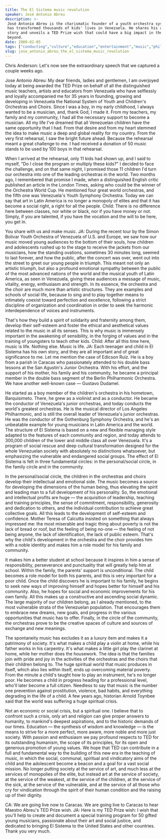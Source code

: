 ```yaml
---
title: The El Sistema music revolution
speaker: José Antonio Abreu
description: >-
 José Antonio Abreu is the charismatic founder of a youth orchestra system that
 has transformed thousands of kids' lives in Venezuela. He shares his amazing
 story and unveils a TED Prize wish that could have a big impact in the US and
 beyond.
date: 2009-02-05
tags: ["conducting","culture","education","entertainment","music","philanthropy","poverty"]
slug: jose_antonio_abreu_the_el_sistema_music_revolution
---
```


Chris Anderson: Let's now see the extraordinary speech that we captured a couple weeks
ago.

Jose Antonio Abreu: My dear friends, ladies and gentlemen, I am overjoyed today at being
awarded the TED Prize on behalf of all the distinguished music teachers, artists and
educators from Venezuela who have selflessly and loyally accompanied me for 35 years in
founding, growing and developing in Venezuela the National System of Youth and Children's
Orchestras and Choirs. Since I was a boy, in my early childhood, I always wanted to be a
musician, and, thank God, I made it. From my teachers, my family and my community, I had
all the necessary support to become a musician. All my life I've dreamed that all
Venezuelan children have the same opportunity that I had. From that desire and from my
heart stemmed the idea to make music a deep and global reality for my country. From the
very first rehearsal, I saw the bright future ahead. Because the rehearsal meant a great
challenge to me. I had received a donation of 50 music stands to be used by 100 boys in
that rehearsal.

When I arrived at the rehearsal, only 11 kids had shown up, and I said to myself, "Do I
close the program or multiply these kids?" I decided to face the challenge, and on that
same night, I promised those 11 children I'd turn our orchestra into one of the leading
orchestras in the world. Two months ago, I remembered that promise I made, when a
distinguished English critic published an article in the London Times, asking who could be
the winner of the Orchestra World Cup. He mentioned four great world orchestras, and the
fifth one was Venezuela's Youth Symphony Orchestra. Today we can say that art in Latin
America is no longer a monopoly of elites and that it has become a social right, a right
for all the people. Child: There is no difference here between classes, nor white or black,
nor if you have money or not. Simply, if you are talented, if you have the vocation and
the will to be here, you get in.

You share with us and make music. JA: During the recent tour by the Simon Bolivar Youth
Orchestra of Venezuela of U.S. and Europe, we saw how our music moved young audiences to
the bottom of their souls, how children and adolescents rushed up to the stage to receive
the jackets from our musicians, how the standing ovations, sometimes 30 minutes long,
seemed to last forever, and how the public, after the concert was over, went out into the
street to greet our young people in triumph. This meant not only an artistic triumph, but
also a profound emotional sympathy between the public of the most advanced nations of the
world and the musical youth of Latin America, as seen in Venezuela, giving these audiences
a message of music, vitality, energy, enthusiasm and strength. In its essence, the
orchestra and the choir are much more than artistic structures. They are examples and
schools of social life, because to sing and to play together means to intimately coexist
toward perfection and excellence, following a strict discipline of organization and
coordination in order to seek the harmonic interdependence of voices and
instruments.

That's how they build a spirit of solidarity and fraternity among them, develop their
self-esteem and foster the ethical and aesthetical values related to the music in all its
senses. This is why music is immensely important in the awakening of sensibility, in the
forging of values and in the training of youngsters to teach other kids. Child: After all
this time here, music is life. Nothing else. Music is life. JA: Each teenager and child in
El Sistema has his own story, and they are all important and of great significance to me.
Let me mention the case of Edicson Ruiz. He is a boy from a parish in Caracas who
passionately attended to his double bass lessons at the San Agustin's Junior Orchestra.
With his effort, and the support of his mother, his family and his community, he became a
principal member in the double bass segment of the Berlin Philharmonic Orchestra. We have
another well-known case — Gustavo Dudamel.

He started as a boy member of the children's orchestra in his hometown, Barquisimeto.
There, he grew as a violinist and as a conductor. He became the conductor of Venezuela's
junior orchestras, and today conducts the world's greatest orchestras. He is the musical
director of Los Angeles Philharmonic, and is still the overall leader of Venezuela's
junior orchestras. He was the conductor of the Gothenburg Symphony Orchestra, and he's an
unbeatable example for young musicians in Latin America and the world. The structure of El
Sistema is based on a new and flexible managing style adapted to the features of each
community and region, and today attends to 300,000 children of the lower and middle class
all over Venezuela. It's a program of social rescue and deep cultural transformation
designed for the whole Venezuelan society with absolutely no distinctions whatsoever, but
emphasizing the vulnerable and endangered social groups. The effect of El Sistema is felt
in three fundamental circles: in the personal/social circle, in the family circle and in
the community.

In the personal/social circle, the children in the orchestras and choirs develop their
intellectual and emotional side. The music becomes a source for developing the dimensions
of the human being, thus elevating the spirit and leading man to a full development of his
personality. So, the emotional and intellectual profits are huge — the acquisition of
leadership, teaching and training principles, the sense of commitment, responsibility,
generosity and dedication to others, and the individual contribution to achieve great
collective goals. All this leads to the development of self-esteem and confidence. Mother
Teresa of Calcutta insisted on something that always impressed me: the most miserable and
tragic thing about poverty is not the lack of bread or roof, but the feeling of being
no-one — the feeling of not being anyone, the lack of identification, the lack of public
esteem. That's why the child's development in the orchestra and the choir provides him
with a noble identity and makes him a role model for his family and community.

It makes him a better student at school because it inspires in him a sense of
responsibility, perseverance and punctuality that will greatly help him at school. Within
the family, the parents' support is unconditional. The child becomes a role model for both
his parents, and this is very important for a poor child. Once the child discovers he is
important to his family, he begins to seek new ways of improving himself and hopes better
for himself and his community. Also, he hopes for social and economic improvements for his
own family. All this makes up a constructive and ascending social dynamic. The large
majority of our children belong, as I already mentioned, to the most vulnerable strata of
the Venezuelan population. That encourages them to embrace new dreams, new goals, and
progress in the various opportunities that music has to offer. Finally, in the circle of
the community, the orchestras prove to be the creative spaces of culture and sources of
exchange and new meanings.

The spontaneity music has excludes it as a luxury item and makes it a patrimony of
society. It's what makes a child play a violin at home, while his father works in his
carpentry. It's what makes a little girl play the clarinet at home, while her mother does
the housework. The idea is that the families join with pride and joy in the activities of
the orchestras and the choirs that their children belong to. The huge spiritual world that
music produces in itself, which also lies within itself, ends up overcoming material
poverty. From the minute a child's taught how to play an instrument, he's no longer poor.
He becomes a child in progress heading for a professional level, who'll later become a
full citizen. Needless to say that music is the number one prevention against
prostitution, violence, bad habits, and everything degrading in the life of a child. A few
years ago, historian Arnold Toynbee said that the world was suffering a huge spiritual
crisis.

Not an economic or social crisis, but a spiritual one. I believe that to confront such a
crisis, only art and religion can give proper answers to humanity, to mankind's deepest
aspirations, and to the historic demands of our times. Education — the synthesis of wisdom
and knowledge — is the means to strive for a more perfect, more aware, more noble and more
just society. With passion and enthusiasm we pay profound respects to TED for its
outstanding humanism, the scope of its principles, for its open and generous promotion of
young values. We hope that TED can contribute in a full and fundamental way to the
building of this new era in the teaching of music, in which the social, communal,
spiritual and vindicatory aims of the child and the adolescent become a beacon and a goal
for a vast social mission. No longer putting society at the service of art, and much less
at the services of monopolies of the elite, but instead art at the service of society, at
the service of the weakest, at the service of the children, at the service of the sick, at
the service of the vulnerable, and at the service of all those who cry for vindication
through the spirit of their human condition and the raising up of their
dignity.

CA: We are going live now to Caracas. We are going live to Caracas to hear Maestro Abreu's
TED Prize wish. JA: Here is my TED Prize wish: I wish that you'll help to create and
document a special training program for 50 gifted young musicians, passionate about their
art and social justice, and dedicated to bringing El Sistema to the United States and
other countries. Thank you very much.

<!--
ad_duration=3.33
event="TED2009"
external_start_time=0
has_talk_citation=0
intro_duration=11.82
is_subtitle_required="False"
is_talk_featured="True"
language="en"
language_swap="False"
native_language="en"
number_of_related_talks=6
number_of_speakers=1
number_of_subtitled_videos=27
number_of_tags=7
number_of_talk_download_languages=27
number_of_talk_more_resources=2
number_of_talk_recommendations=0
number_of_talks_take_actions=1
post_ad_duration=0.83
published_timestamp="2009-02-18 01:00:00"
recording_date="2009-02-05"
speaker_description="Maestro"
speaker_is_published=1
speaker_name="José Antonio Abreu"
talk_name="The El Sistema music revolution"
talks_tags=["conducting","culture","education","entertainment","music","philanthropy","poverty"]
url_audio="https://download.ted.com/talks/JoseAntonioAbreu_2009.mp3?apikey=acme-roadrunner"
url_photo_speaker="https://pe.tedcdn.com/images/ted/bb46e98625bdf5e678db00ef9de07accfb16f7e1_254x191.jpg"
url_photo_talk="https://s3.amazonaws.com/talkstar-photos/uploads/3c15a40d-2401-440a-944c-3ca9ee60d73f/JoseAntonioAbreu_2009-embed.jpg"
url_webpage="https://www.ted.com/talks/jose_antonio_abreu_the_el_sistema_music_revolution"
video_type_name="TED Stage Talk"
-->